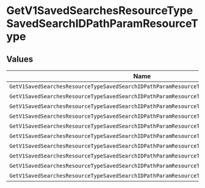 # GetV1SavedSearchesResourceTypeSavedSearchIDPathParamResourceType


## Values

| Name                                                                                    | Value                                                                                   |
| --------------------------------------------------------------------------------------- | --------------------------------------------------------------------------------------- |
| `GetV1SavedSearchesResourceTypeSavedSearchIDPathParamResourceTypeChangeEvents`          | change_events                                                                           |
| `GetV1SavedSearchesResourceTypeSavedSearchIDPathParamResourceTypeIncidents`             | incidents                                                                               |
| `GetV1SavedSearchesResourceTypeSavedSearchIDPathParamResourceTypeServices`              | services                                                                                |
| `GetV1SavedSearchesResourceTypeSavedSearchIDPathParamResourceTypeScheduledMaintenances` | scheduled_maintenances                                                                  |
| `GetV1SavedSearchesResourceTypeSavedSearchIDPathParamResourceTypeTicketTasks`           | ticket_tasks                                                                            |
| `GetV1SavedSearchesResourceTypeSavedSearchIDPathParamResourceTypeTicketFollowUps`       | ticket_follow_ups                                                                       |
| `GetV1SavedSearchesResourceTypeSavedSearchIDPathParamResourceTypeAnalytics`             | analytics                                                                               |
| `GetV1SavedSearchesResourceTypeSavedSearchIDPathParamResourceTypeImpactAnalytics`       | impact_analytics                                                                        |
| `GetV1SavedSearchesResourceTypeSavedSearchIDPathParamResourceTypeAlerts`                | alerts                                                                                  |
| `GetV1SavedSearchesResourceTypeSavedSearchIDPathParamResourceTypeIncidentEvents`        | incident_events                                                                         |